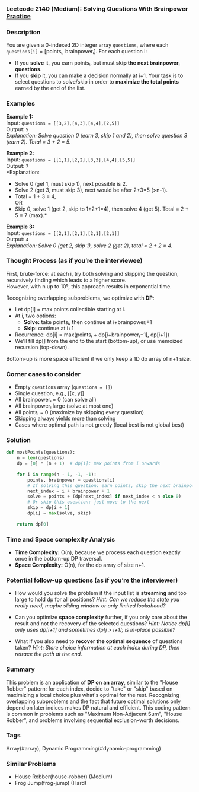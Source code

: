 ### Leetcode 2140 (Medium): Solving Questions With Brainpower [Practice](https://leetcode.com/problems/solving-questions-with-brainpower)

### Description  
You are given a 0-indexed 2D integer array `questions`, where each `questions[i]` = [pointsᵢ, brainpowerᵢ]. For each question i:
- If you **solve** it, you earn pointsᵢ, but must **skip the next brainpowerᵢ questions**.
- If you **skip** it, you can make a decision normally at i+1.
Your task is to select questions to solve/skip in order to **maximize the total points** earned by the end of the list.

### Examples  

**Example 1:**  
Input: `questions = [[3,2],[4,3],[4,4],[2,5]]`  
Output: `5`  
*Explanation: Solve question 0 (earn 3, skip 1 and 2), then solve question 3 (earn 2). Total = 3 + 2 = 5.*

**Example 2:**  
Input: `questions = [[1,1],[2,2],[3,3],[4,4],[5,5]]`  
Output: `7`  
*Explanation:  
- Solve 0 (get 1, must skip 1), next possible is 2. 
- Solve 2 (get 3, must skip 3), next would be after 2+3=5 (>n-1). 
- Total = 1 + 3 = 4,  
OR  
- Skip 0, solve 1 (get 2, skip to 1+2+1=4), then solve 4 (get 5). Total = 2 + 5 = 7 (max).*

**Example 3:**  
Input: `questions = [[2,1],[2,1],[2,1],[2,1]]`  
Output: `4`  
*Explanation: Solve 0 (get 2, skip 1), solve 2 (get 2), total = 2 + 2 = 4.*

### Thought Process (as if you’re the interviewee)  
First, brute-force: at each i, try both solving and skipping the question, recursively finding which leads to a higher score.  
However, with n up to 10⁵, this approach results in exponential time.  

Recognizing overlapping subproblems, we optimize with **DP**:
- Let dp[i] = max points collectible starting at i.
- At i, two options:
  - **Solve:** take pointsᵢ, then continue at i+brainpowerᵢ+1
  - **Skip:** continue at i+1
- Recurrence: dp[i] = max(pointsᵢ + dp[i+brainpowerᵢ+1], dp[i+1])
- We'll fill dp[] from the end to the start (bottom-up), or use memoized recursion (top-down).

Bottom-up is more space efficient if we only keep a 1D dp array of n+1 size.

### Corner cases to consider  
- Empty `questions` array (`questions = []`)
- Single question, e.g., [[x, y]]
- All brainpowerᵢ = 0 (can solve all)
- All brainpowerᵢ large (solve at most one)
- All pointsᵢ = 0 (maximize by skipping every question)
- Skipping always yields more than solving
- Cases where optimal path is not greedy (local best is not global best)

### Solution

```python
def mostPoints(questions):
    n = len(questions)
    dp = [0] * (n + 1)  # dp[i]: max points from i onwards
    
    for i in range(n - 1, -1, -1):
        points, brainpower = questions[i]
        # If solving this question: earn points, skip the next brainpower questions
        next_index = i + brainpower + 1
        solve = points + (dp[next_index] if next_index < n else 0)
        # Or skip this question: just move to the next
        skip = dp[i + 1]
        dp[i] = max(solve, skip)
    
    return dp[0]
```

### Time and Space complexity Analysis  

- **Time Complexity:** O(n), because we process each question exactly once in the bottom-up DP traversal.
- **Space Complexity:** O(n), for the dp array of size n+1.

### Potential follow-up questions (as if you’re the interviewer)  

- How would you solve the problem if the input list is **streaming** and too large to hold dp for all positions?
  *Hint: Can we reduce the state you really need, maybe sliding window or only limited lookahead?*

- Can you optimize **space complexity** further, if you only care about the result and not the recovery of the selected questions?
  *Hint: Notice dp[i] only uses dp[i+1] and sometimes dp[j > i+1]; is in-place possible?*

- What if you also need to **recover the optimal sequence** of questions taken?
  *Hint: Store choice information at each index during DP, then retrace the path at the end.*

### Summary
This problem is an application of **DP on an array**, similar to the "House Robber" pattern: for each index, decide to "take" or "skip" based on maximizing a local choice plus what's optimal for the rest. Recognizing overlapping subproblems and the fact that future optimal solutions only depend on later indices makes DP natural and efficient. This coding pattern is common in problems such as "Maximum Non-Adjacent Sum", "House Robber", and problems involving sequential exclusion-worth decisions.

### Tags
Array(#array), Dynamic Programming(#dynamic-programming)

### Similar Problems
- House Robber(house-robber) (Medium)
- Frog Jump(frog-jump) (Hard)